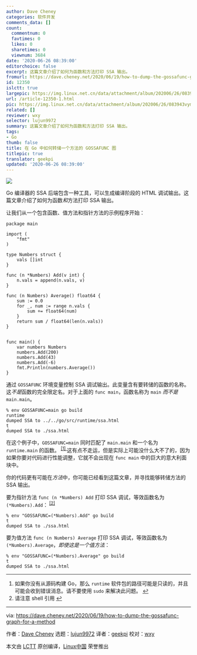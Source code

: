 ```yaml
---
author: Dave Cheney
categories: 软件开发
comments_data: []
count:
  commentnum: 0
  favtimes: 0
  likes: 0
  sharetimes: 0
  viewnum: 3684
date: '2020-06-26 08:39:00'
editorchoice: false
excerpt: 这篇文章介绍了如何为函数和方法打印 SSA 输出。
fromurl: https://dave.cheney.net/2020/06/19/how-to-dump-the-gossafunc-graph-for-a-method
id: 12350
islctt: true
largepic: https://img.linux.net.cn/data/attachment/album/202006/26/083943vymvmc67p7s3oman.jpg
url: /article-12350-1.html
pic: https://img.linux.net.cn/data/attachment/album/202006/26/083943vymvmc67p7s3oman.jpg.thumb.jpg
related: []
reviewer: wxy
selector: lujun9972
summary: 这篇文章介绍了如何为函数和方法打印 SSA 输出。
tags:
- Go
thumb: false
title: 在 Go 中如何转储一个方法的 GOSSAFUNC 图
titlepic: true
translator: geekpi
updated: '2020-06-26 08:39:00'
---
```


![](/data/attachment/album/202006/26/083943vymvmc67p7s3oman.jpg)


Go 编译器的 SSA 后端包含一种工具，可以生成编译阶段的 HTML 调试输出。这篇文章介绍了如何为函数*和*方法打印 SSA 输出。


让我们从一个包含函数、值方法和指针方法的示例程序开始：



```
package main

import (
    "fmt"
)

type Numbers struct {
    vals []int
}

func (n *Numbers) Add(v int) {
    n.vals = append(n.vals, v)
}

func (n Numbers) Average() float64 {
    sum := 0.0
    for _, num := range n.vals {
        sum += float64(num)
    }
    return sum / float64(len(n.vals))
}


func main() {
    var numbers Numbers
    numbers.Add(200)
    numbers.Add(43)
    numbers.Add(-6)
    fmt.Println(numbers.Average())
}

```

通过 `GOSSAFUNC` 环境变量控制 SSA 调试输出。此变量含有要转储的函数的名称。这*不是*函数的完全限定名。对于上面的 `func main`，函数名称为 `main` *而不是* `main.main`。



```
% env GOSSAFUNC=main go build
runtime
dumped SSA to ../../go/src/runtime/ssa.html
t
dumped SSA to ./ssa.html

```

在这个例子中，`GOSSAFUNC=main` 同时匹配了 `main.main` 和一个名为 `runtime.main` 的函数。<sup class="footnote-ref"> <a href="#fn1" id="fnref1">  [1] </a></sup>这有点不走运，但是实际上可能没什么大不了的，因为如果你要对代码进行性能调整，它就不会出现在 `func main` 中的巨大的意大利面块中。


你的代码更有可能在*方法*中，你可能已经看到这篇文章，并寻找能够转储方法的 SSA 输出。


要为指针方法 `func (n *Numbers) Add` 打印 SSA 调试，等效函数名为 `(*Numbers).Add`：<sup class="footnote-ref"> <a href="#fn2" id="fnref2">  [2] </a></sup>



```
% env "GOSSAFUNC=(*Numbers).Add" go build
t
dumped SSA to ./ssa.html

```

要为值方法 `func (n Numbers) Average` 打印 SSA 调试，等效函数名为 `(*Numbers).Average`，*即使这是一个值方法*：



```
% env "GOSSAFUNC=(*Numbers).Average" go build
t
dumped SSA to ./ssa.html

```



---


1. 如果你没有从源码构建 Go，那么 `runtime` 软件包的路径可能是只读的，并且可能会收到错误消息。请不要使用 `sudo` 来解决此问题。 [↩︎](#fnref1)
2. 请注意 shell 引用 [↩︎](#fnref2)




---


via: <https://dave.cheney.net/2020/06/19/how-to-dump-the-gossafunc-graph-for-a-method>


作者：[Dave Cheney](https://dave.cheney.net/author/davecheney) 选题：[lujun9972](https://github.com/lujun9972) 译者：[geekpi](https://github.com/geekpi) 校对：[wxy](https://github.com/wxy)


本文由 [LCTT](https://github.com/LCTT/TranslateProject) 原创编译，[Linux中国](https://linux.cn/) 荣誉推出